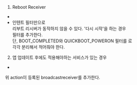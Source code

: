 1. Reboot Receiver  
- <uses-permission android:name="android.permission.RECEIVE_BOOT_COMPLETED" />  
- <action android:name="android.intent.action.BOOT_COMPLETED" /> 인텐트 필터만으로  
리부트 리시버가 동작하지 않을 수 있다. '다시 시작'을 하는 경우  
<action android:name="android.intent.action.QUICKBOOT_POWERON" /> 필터를 추가한다.  
단, BOOT_COMPLETED와 QUICKBOOT_POWERON 필터를 <intent-filter></intent-filter>로  
각각 분리해서 적어줘야 한다.  
2. 앱 업데이트 후에도 적용해야하는 서비스가 있는 경우  
- <action android:name="android.intent.action.MY_PACKAGE_REPLACED"/>  
위 action이 등록된 broadcastreceiver를 추가한다.  
